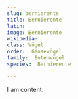 ```yaml
---
slug: bernierente
title: Bernierente
latin:
image: Bernierente
wikipedia: 
class: Vögel
order:  Gänsevögel
family:  Entenvögel 
species:  Bernierente

---
```


I am content.
